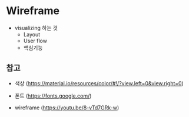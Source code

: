 # Wireframe
- visualizing 하는 것
  - Layout
  - User flow
  - 핵심기능

## 참고
- 색상 (https://material.io/resources/color/#!/?view.left=0&view.right=0)
- 폰트 (https://fonts.google.com/)

- wireframe (https://youtu.be/8-vTd7GRk-w)